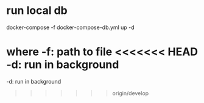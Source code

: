 # run local db

docker-compose -f docker-compose-db.yml up -d

where
-f: path to file
<<<<<<< HEAD
-d: run in background
=======
-d: run in background
>>>>>>> origin/develop

